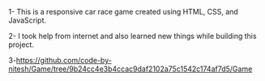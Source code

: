 1- This is a responsive car race game created using HTML, CSS, and JavaScript.

2- I took help from internet and also learned new things while building this project.

3-https://github.com/code-by-nitesh/Game/tree/9b24cc4e3b4ccac9daf2102a75c1542c174af7d5/Game
